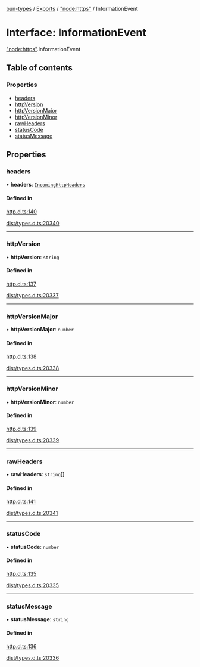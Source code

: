 [bun-types](https://github.com/oven-sh/bun-types/blob/master/api-docs/README.md) / [Exports](https://github.com/oven-sh/bun-types/blob/master/api-docs/modules.md) / ["node:https"](https://github.com/oven-sh/bun-types/blob/master/api-docs/modules/node_https_.md) / InformationEvent

# Interface: InformationEvent

["node:https"](https://github.com/oven-sh/bun-types/blob/master/api-docs/modules/node_https_.md).InformationEvent

## Table of contents

### Properties

- [headers](https://github.com/oven-sh/bun-types/blob/master/api-docs/interfaces/node_https_.InformationEvent.md#headers)
- [httpVersion](https://github.com/oven-sh/bun-types/blob/master/api-docs/interfaces/node_https_.InformationEvent.md#httpversion)
- [httpVersionMajor](https://github.com/oven-sh/bun-types/blob/master/api-docs/interfaces/node_https_.InformationEvent.md#httpversionmajor)
- [httpVersionMinor](https://github.com/oven-sh/bun-types/blob/master/api-docs/interfaces/node_https_.InformationEvent.md#httpversionminor)
- [rawHeaders](https://github.com/oven-sh/bun-types/blob/master/api-docs/interfaces/node_https_.InformationEvent.md#rawheaders)
- [statusCode](https://github.com/oven-sh/bun-types/blob/master/api-docs/interfaces/node_https_.InformationEvent.md#statuscode)
- [statusMessage](https://github.com/oven-sh/bun-types/blob/master/api-docs/interfaces/node_https_.InformationEvent.md#statusmessage)

## Properties

### headers

• **headers**: [`IncomingHttpHeaders`](https://github.com/oven-sh/bun-types/blob/master/api-docs/interfaces/http_.IncomingHttpHeaders.md)

#### Defined in

[http.d.ts:140](https://github.com/valgaze/bun-types/blob/6f8dbf8/http.d.ts#L140)

[dist/types.d.ts:20340](https://github.com/valgaze/bun-types/blob/6f8dbf8/dist/types.d.ts#L20340)

___

### httpVersion

• **httpVersion**: `string`

#### Defined in

[http.d.ts:137](https://github.com/valgaze/bun-types/blob/6f8dbf8/http.d.ts#L137)

[dist/types.d.ts:20337](https://github.com/valgaze/bun-types/blob/6f8dbf8/dist/types.d.ts#L20337)

___

### httpVersionMajor

• **httpVersionMajor**: `number`

#### Defined in

[http.d.ts:138](https://github.com/valgaze/bun-types/blob/6f8dbf8/http.d.ts#L138)

[dist/types.d.ts:20338](https://github.com/valgaze/bun-types/blob/6f8dbf8/dist/types.d.ts#L20338)

___

### httpVersionMinor

• **httpVersionMinor**: `number`

#### Defined in

[http.d.ts:139](https://github.com/valgaze/bun-types/blob/6f8dbf8/http.d.ts#L139)

[dist/types.d.ts:20339](https://github.com/valgaze/bun-types/blob/6f8dbf8/dist/types.d.ts#L20339)

___

### rawHeaders

• **rawHeaders**: `string`[]

#### Defined in

[http.d.ts:141](https://github.com/valgaze/bun-types/blob/6f8dbf8/http.d.ts#L141)

[dist/types.d.ts:20341](https://github.com/valgaze/bun-types/blob/6f8dbf8/dist/types.d.ts#L20341)

___

### statusCode

• **statusCode**: `number`

#### Defined in

[http.d.ts:135](https://github.com/valgaze/bun-types/blob/6f8dbf8/http.d.ts#L135)

[dist/types.d.ts:20335](https://github.com/valgaze/bun-types/blob/6f8dbf8/dist/types.d.ts#L20335)

___

### statusMessage

• **statusMessage**: `string`

#### Defined in

[http.d.ts:136](https://github.com/valgaze/bun-types/blob/6f8dbf8/http.d.ts#L136)

[dist/types.d.ts:20336](https://github.com/valgaze/bun-types/blob/6f8dbf8/dist/types.d.ts#L20336)
